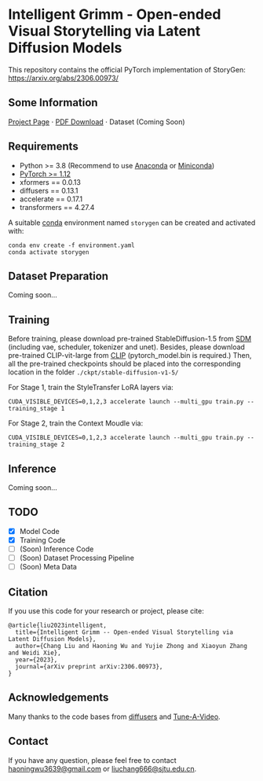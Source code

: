 # Intelligent Grimm - Open-ended Visual Storytelling via Latent Diffusion Models

This repository contains the official PyTorch implementation of StoryGen: https://arxiv.org/abs/2306.00973/

## Some Information
[Project Page](https://haoningwu3639.github.io/StoryGen_Webpage/)  $\cdot$ [PDF Download](https://arxiv.org/abs/2306.00973/) $\cdot$ Dataset (Coming Soon)

## Requirements
- Python >= 3.8 (Recommend to use [Anaconda](https://www.anaconda.com/download/#linux) or [Miniconda](https://docs.conda.io/en/latest/miniconda.html))
- [PyTorch >= 1.12](https://pytorch.org/)
- xformers == 0.0.13
- diffusers == 0.13.1
- accelerate == 0.17.1
- transformers == 4.27.4

A suitable [conda](https://conda.io/) environment named `storygen` can be created
and activated with:

```
conda env create -f environment.yaml
conda activate storygen
```

## Dataset Preparation
Coming soon...

## Training
Before training, please download pre-trained StableDiffusion-1.5 from [SDM](https://huggingface.co/runwayml/stable-diffusion-v1-5/tree/main) (including vae, scheduler, tokenizer and unet). Besides, please download pre-trained CLIP-vit-large from [CLIP](https://huggingface.co/openai/clip-vit-large-patch14/tree/main) (pytorch_model.bin is required.) Then, all the pre-trained checkpoints should be placed into the corresponding location in the folder `./ckpt/stable-diffusion-v1-5/`

For Stage 1, train the StyleTransfer LoRA layers via:
```
CUDA_VISIBLE_DEVICES=0,1,2,3 accelerate launch --multi_gpu train.py --training_stage 1
```
For Stage 2, train the Context Moudle via:
```
CUDA_VISIBLE_DEVICES=0,1,2,3 accelerate launch --multi_gpu train.py --training_stage 2
```


## Inference
Coming soon...

## TODO
- [x] Model Code
- [x] Training Code
- [ ] (Soon) Inference Code
- [ ] (Soon) Dataset Processing Pipeline
- [ ] (Soon) Meta Data

## Citation
If you use this code for your research or project, please cite:
 
	@article{liu2023intelligent,
      title={Intelligent Grimm -- Open-ended Visual Storytelling via Latent Diffusion Models}, 
      author={Chang Liu and Haoning Wu and Yujie Zhong and Xiaoyun Zhang and Weidi Xie},
      year={2023},
      journal={arXiv preprint arXiv:2306.00973},
	}

## Acknowledgements
Many thanks to the code bases from [diffusers](https://github.com/huggingface/diffusers) and [Tune-A-Video](https://github.com/showlab/Tune-A-Video).

## Contact
If you have any question, please feel free to contact haoningwu3639@gmail.com or liuchang666@sjtu.edu.cn.
